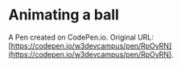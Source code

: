 # Animating a ball

A Pen created on CodePen.io. Original URL: [https://codepen.io/w3devcampus/pen/RpOyRN](https://codepen.io/w3devcampus/pen/RpOyRN).


